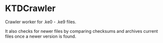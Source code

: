 # KTDCrawler
 Crawler worker for .ke0 - .ke9 files.

 It also checks for newer files by comparing checksums and archives current files once a newer version is found.
